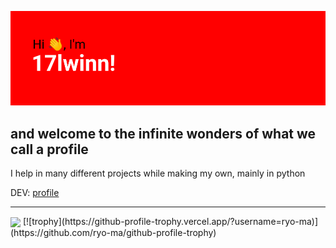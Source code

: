 ![hello](header.png)

## and welcome to the infinite wonders of what we call a profile

I help in many different projects while making my own, mainly in python

DEV: [profile](https://dev.to/17lwinn)

---------------

<img align="center" src="https://github-readme-stats.vercel.app/api/top-langs/?username=17lwinn&theme=radical" />
[![trophy](https://github-profile-trophy.vercel.app/?username=ryo-ma)](https://github.com/ryo-ma/github-profile-trophy)
